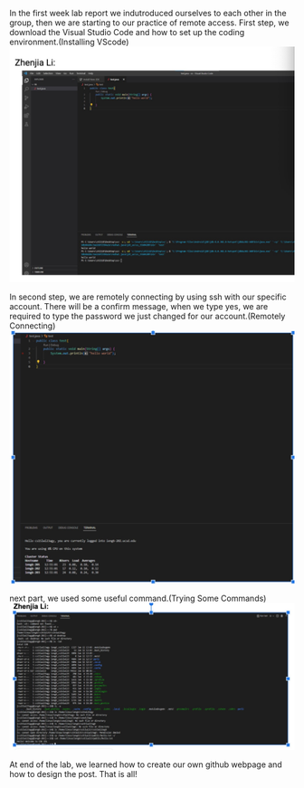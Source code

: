 In the first week lab report we indutroduced ourselves to each other in the group, then we are starting to our practice of remote access.
First step, we download the Visual Studio Code and how to set up the coding environment.(Installing VScode)
![Image](WechatIMG17.jpeg)

In second step, we are remotely connecting by using ssh with our specific account. There will be a confirm message, when we type yes, we are required to type the password we just changed for our account.(Remotely Connecting)
![Image](WechatIMG18.jpeg)

next part, we used some useful command.(Trying Some Commands)
![Image](WechatIMG19.jpeg)

At end of the lab, we learned how to create our own github webpage and how to design the post. That is all!
